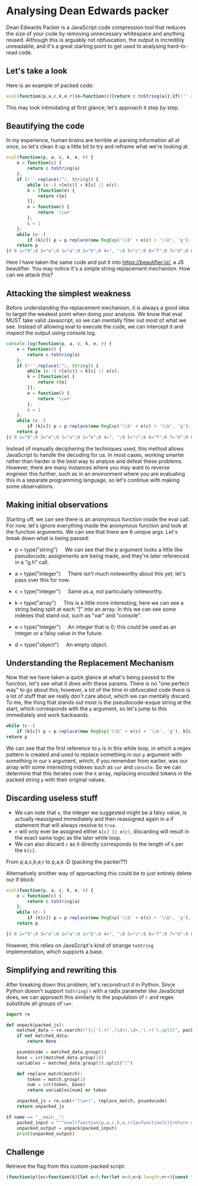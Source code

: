 # Analysing Dean Edwards packer
Dean Edwards Packer is a JavaScript code compression tool that reduces the size of your code by removing unnecessary whitespace and anything reused. 
Although this is arguably not obfuscation, the output is incredibly unreadable, and it's a great starting point to get used to analysing hard-to-read code.

## Let's take a look
Here is an example of packed code:

```js
eval(function(p,a,c,k,e,r){e=function(c){return c.toString(a)};if(!''.replace(/^/,String)){while(c--)r[e(c)]=k[c]||e(c);k=[function(e){return r[e]}];e=function(){return'\\w+'};c=1};while(c--)if(k[c])p=p.replace(new RegExp('\\b'+e(c)+'\\b','g'),k[c]);return p}('0 i="9";0 3="e";0 1="a";0 2="b";0 4=", ";0 5="c";0 6="f";0 7="d";0 8="!";g.h(i+3+1+1+2+4+5+2+6+1+7+8)',19,19,'var|iii|iiii|ii|iiiii|iiiiii|iiiiiii|iiiiiiii|iiiiiiiii|H|l|o|W|||r|console|log|'.split('|'),0,{}))
```

This may look intimidating at first glance; let's approach it step by step.

## Beautifying the code
In my experience, human brains are terrible at parsing information all at once, so let's clean it up a little bit to try and reframe what we're looking at.
```js
eval(function(p, a, c, k, e, r) {
    e = function(c) {
        return c.toString(a)
    };
    if (!''.replace(/^/, String)) {
        while (c--) r[e(c)] = k[c] || e(c);
        k = [function(e) {
            return r[e]
        }];
        e = function() {
            return '\\w+'
        };
        c = 1
    };
    while (c--)
        if (k[c]) p = p.replace(new RegExp('\\b' + e(c) + '\\b', 'g'), k[c]);
    return p
}('0 i="9";0 3="e";0 1="a";0 2="b";0 4=", ";0 5="c";0 6="f";0 7="d";0 8="!";g.h(i+3+1+1+2+4+5+2+6+1+7+8)', 19, 19, 'var|iii|iiii|ii|iiiii|iiiiii|iiiiiii|iiiiiiii|iiiiiiiii|H|l|o|W|||r|console|log|'.split('|'), 0, {}))
```

Here I have taken the same code and put it into https://beautifier.io/, a JS beautifier.
You may notice it's a simple string replacement mechanism. How can we attack this?

## Attacking the simplest weakness
Before understanding the replacement mechanism, it is always a good idea to target the weakest point when doing your analysis. We know that eval MUST take valid Javascript, so we can mentally filter out most of what we see.
Instead of allowing eval to execute the code, we can intercept it and inspect the output using console.log.

```js
console.log(function(p, a, c, k, e, r) {
    e = function(c) {
        return c.toString(a)
    };
    if (!''.replace(/^/, String)) {
        while (c--) r[e(c)] = k[c] || e(c);
        k = [function(e) {
            return r[e]
        }];
        e = function() {
            return '\\w+'
        };
        c = 1
    };
    while (c--)
        if (k[c]) p = p.replace(new RegExp('\\b' + e(c) + '\\b', 'g'), k[c]);
    return p
}('0 i="9";0 3="e";0 1="a";0 2="b";0 4=", ";0 5="c";0 6="f";0 7="d";0 8="!";g.h(i+3+1+1+2+4+5+2+6+1+7+8)', 19, 19, 'var|iii|iiii|ii|iiiii|iiiiii|iiiiiii|iiiiiiii|iiiiiiiii|H|l|o|W|||r|console|log|'.split('|'), 0, {}));

```

Instead of manually deciphering the techniques used, this method allows JavaScript to handle the decoding for us.
In most cases, working smarter rather than harder is the best way to analyse and defeat these problems.
However, there are many instances where you may want to reverse engineer this further, such as in an environment where you are evaluating this in a separate programming language, so let's continue with making some observations.

## Making initial observations
Starting off, we can see there is an anonymous function inside the eval call.
For now, let's ignore everything inside the anonymous function and look at the function arguments. We can see that there are 6 unique args. Let's break down what is being passed:
- p = type("string")
    We can see that the p argument looks a little like pseudocode; assignments are being made, and they're later referenced in a "g.h" call.

- a = type("integer")
    There isn't much noteworthy about this yet; let's pass over this for now.

- c = type("integer")
    Same as a, not particularly noteworthy.

- k = type("array")
    This is a little more interesting; here we can see a string being split at each "|" into an array. In this we can see some indexes that stand out, such as "var" and "console".

- e = type("integer")
    An integer that is 0; this could be used as an integer or a falsy value in the future.

- d = type("object")
    An empty object.

## Understanding the Replacement Mechanism
Now that we have taken a quick glance at what's being passed to the function, let's see what it does with these params.
There is no "one perfect way" to go about this; however, a lot of the time in obfuscated code there is a lot of stuff that we really don't care about, which we can mentally discard. To me, the thing that stands out most is the pseudocode-esque string at the start, which corresponds with the `p` argument, so let's jump to this immediately and work backwards.

```js
while (c--)
    if (k[c]) p = p.replace(new RegExp('\\b' + e(c) + '\\b', 'g'), k[c]);
return p
```

We can see that the first reference to `p` is in this while loop, in which a regex pattern is created and used to replace something in our `p` argument with something in our `k` argument, which, if you remember from earlier, was our array with some interesting indexes such as `var` and `console`.
So we can determine that this iterates over the `k` array, replacing encoded tokens in the packed string `p` with their original values.

## Discarding useless stuff
- We can note that `e`, the integer we suggested might be a falsy value, is actually reassigned immediately and then reassigned again in a if statement that will always resolve to `true`.
- `r` will only ever be assigned either `k[c] || e(c)`, discarding will result in the exact same logic as the later while loop.
- We can also discard `c` as it directly corresponds to the length of `k` per the `k[c]`.

From p,a,c,k,e,r to p,a,k :D (packing the packer??)

Alternatively another way of approaching this could be to just entirely delete our if block:
```js
eval(function(p, a, c, k, e, r) {
    e = function(c) {
        return c.toString(a)
    };
    while (c--)
        if (k[c]) p = p.replace(new RegExp('\\b' + e(c) + '\\b', 'g'), k[c]);
    return p

}('0 i="9";0 3="e";0 1="a";0 2="b";0 4=", ";0 5="c";0 6="f";0 7="d";0 8="!";g.h(i+3+1+1+2+4+5+2+6+1+7+8)', 19, 19, 'var|iii|iiii|ii|iiiii|iiiiii|iiiiiii|iiiiiiii|iiiiiiiii|H|l|o|W|||r|console|log|'.split('|'), 0, {}))
```
However, this relies on JavaScript's kind of strange `toString` implementation, which supports a base.


## Simplifying and rewriting this
After breaking down this problem, let's reconstruct it in Python.
Since Python doesn't support `toString()` with a radix parameter like JavaScript does, we can approach this similarly to the population of `r` and regex substitute all groups of `\w+`.

```py
import re

def unpack(packed_js):
    matched_data = re.search(r"}\('(.+)',(\d+),\d+,'(.+)'\.split", packed_js)
    if not matched_data:
        return None

    psuedocode = matched_data.group(1)
    base = int(matched_data.group(2))
    variables = matched_data.group(3).split("|")

    def replace_match(match):
        token = match.group(1)
        num = int(token, base)
        return variables[num] or token

    unpacked_js = re.sub(r'(\w+)', replace_match, psuedocode)
    return unpacked_js

if name == "__main__":
    packed_input = """eval(function(p,a,c,k,e,r){e=function(c){return c.toString(a)};if(!''.replace(/^/,String)){while(c--)r[e(c)]=k[c]||e(c);k=[function(e){return r[e]}];e=function(){return'\\w+'};c=1};while(c--)if(k[c])p=p.replace(new RegExp('\\b'+e(c)+'\\b','g'),k[c]);return p}('0 i="9";0 3="e";0 1="a";0 2="b";0 4=", ";0 5="c";0 6="f";0 7="d";0 8="!";g.h(i+3+1+1+2+4+5+2+6+1+7+8)',19,19,'var|iii|iiii|ii|iiiii|iiiiii|iiiiiii|iiiiiiii|iiiiiiiii|H|l|o|W|||r|console|log|'.split('|'),0,{}))"""
    unpacked_output = unpack(packed_input)
    print(unpacked_output)
```

## Challenge
Retrieve the flag from this custom-packed script:
```js
(function(p){ec=function($){let e=0;for(let n=0;n<$.length;n++){const t="0123456789abcdefghijklmnopqrstuvwxyzABCDEFGHIJKLMNOPQRSTUVWXYZ".indexOf($[n]);if(-1===t)return-1;e=62*e+t}return e};const[d,c]=p.split("|"),dc=d.split(","),u=c.replace(/\$\$([0-9a-zA-Z]+)/g,(($,n)=>(e=ec(n),e>=0&&e<dc.length?dc[e]:$)));eval(u)})('const,isAdmin,false,function,validateUser,name,if,return,You,do,not,have,permission,to,access,this,resource,This,incident,will,be,reported,flag,h3110,console,log|\n$$0 $$1 = $$2;\n$$3 $$4($$5) {\n    $$6 (!$$1) $$7 "$$8 $$9 $$a $$b $$c $$d $$e $$f $$g. $$h $$i $$j $$k $$l.";\n    $$7 "$$m{$$n-4dm1n1str4t0r}";\n}\n$$o.$$p($$4());\n');
```
